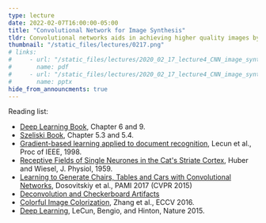 ```yaml
---
type: lecture
date: 2022-02-07T16:00:00-05:00
title: "Convolutional Network for Image Synthesis"
tldr: Convolutional networks aids in achieving higher quality images by leveraging higher-level knowledge of objects.
thumbnail: "/static_files/lectures/0217.png"
# links:
#     - url: "/static_files/lectures/2020_02_17_lecture4_CNN_image_synthesis_v2.pdf"
#       name: pdf
#     - url: "/static_files/lectures/2020_02_17_lecture4_CNN_image_synthesis_v2.pptx"
#       name: pptx
hide_from_announcments: true
---
```



Reading list:
- [Deep Learning Book](https://www.deeplearningbook.org/), Chapter 6 and 9.
- [Szeliski Book](https://szeliski.org/Book/), Chapter 5.3 and 5.4.
- [Gradient-based learning applied to document recognition](http://www.iro.umontreal.ca/~lisa/bib/pub_subject/finance/pointeurs/lecun-98.pdf), Lecun et al., Proc of IEEE, 1998.
- [Receptive Fields of Single Neurones in the Cat's Striate Cortex](https://inst.eecs.berkeley.edu//~cs194-26/fa18/Papers/HuberAndWiesel59.pdf), Huber and Wiesel, J. Physiol, 1959.
- [Learning to Generate Chairs, Tables and Cars with Convolutional Networks](https://arxiv.org/abs/1411.5928), Dosovitskiy et al., PAMI 2017 (CVPR 2015)
- [Deconvolution and Checkerboard Artifacts](https://distill.pub/2016/deconv-checkerboard/)
- [Colorful Image Colorization](http://richzhang.github.io/colorization/), Zhang et al., ECCV 2016.
- [Deep Learning](https://s3.us-east-2.amazonaws.com/hkg-website-assets/static/pages/files/DeepLearning.pdf), LeCun, Bengio, and Hinton, Nature 2015. 